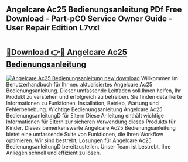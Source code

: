## Angelcare Ac25 Bedienungsanleitung PDf Free Download - Part-pC0 Service Owner Guide - User Repair Edition L7vxI

# <h2><a href="http://df2ne2u.blite.top/?on=Angelcare+Ac25+Bedienungsanleitung">🔗Download 👉🔴 Angelcare Ac25 Bedienungsanleitung</a></h2>

[![Angelcare Ac25 Bedienungsanleitung new download](https://i.imgur.com/lujVjoI.png)](http://df2ne2u.blite.top/?on=Angelcare+Ac25+Bedienungsanleitung)
Willkommen im Benutzerhandbuch für Ihr neu aktualisiertes Angelcare Ac25 Bedienungsanleitung. Dieser umfassende Leitfaden soll Ihnen helfen, Ihr Produkt zu verstehen und erfolgreich zu betreiben. Sie finden detaillierte Informationen zu Funktionen, Installation, Betrieb, Wartung und Fehlerbehebung. Wichtige Bedienungsanleitung Angelcare Ac25 BedienungsanleitungD für Eltern Diese Anleitung enthält wichtige Informationen für Eltern zur sicheren Verwendung dieses Produkts für Kinder. Dieses bemerkenswerte Angelcare Ac25 Bedienungsanleitung bietet eine umfassende Suite von Funktionen, die Ihren Workflow optimieren. Wir sind bestrebt, Lösungen für Angelcare Ac25 BedienungsanleitungD bereitzustellen. Unser Team ist bestrebt, Ihre Anliegen schnell und effizient zu lösen.
